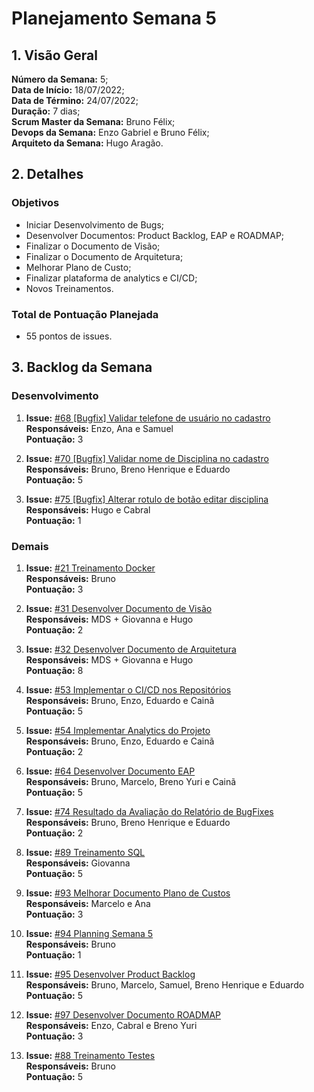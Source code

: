 # Planejamento Semana 5

## 1. Visão Geral
**Número da Semana:** 5;<br>
**Data de Início:** 18/07/2022;<br>
**Data de Término:** 24/07/2022;<br>
**Duração:** 7 dias;<br>
**Scrum Master da Semana:** Bruno Félix;<br>
**Devops da Semana:** Enzo Gabriel e Bruno Félix;<br>
**Arquiteto da Semana:** Hugo Aragão.<br>

## 2. Detalhes

### Objetivos
- Iniciar Desenvolvimento de Bugs;
- Desenvolver Documentos: Product Backlog, EAP e ROADMAP;<br>
- Finalizar o Documento de Visão;<br>
- Finalizar o Documento de Arquitetura;<br>
- Melhorar Plano de Custo;<br>
- Finalizar plataforma de analytics e CI/CD;<br>
- Novos Treinamentos.<br>

### Total de Pontuação Planejada
 - 55 pontos de issues.

## 3. Backlog da Semana

### Desenvolvimento 

1. **Issue:** [#68 [Bugfix] Validar telefone de usuário no cadastro](https://github.com/fga-eps-mds/2022-1-PUMA-Doc/issues/68)<br>
**Responsáveis:** Enzo, Ana e Samuel<br>
**Pontuação:** 3

2. **Issue:** [#70 [Bugfix] Validar nome de Disciplina no cadastro](https://github.com/fga-eps-mds/2022-1-PUMA-Doc/issues/70)<br>
**Responsáveis:** Bruno, Breno Henrique e Eduardo<br>
**Pontuação:** 5

3. **Issue:** [#75 [Bugfix] Alterar rotulo de botão editar disciplina](https://github.com/fga-eps-mds/2022-1-PUMA-Doc/issues/75)<br>
**Responsáveis:** Hugo e Cabral<br>
**Pontuação:** 1

### Demais

1. **Issue:** [#21 Treinamento Docker](https://github.com/fga-eps-mds/2022-1-PUMA-Doc/issues/21)<br>
**Responsáveis:** Bruno<br>
**Pontuação:** 3

2. **Issue:** [#31 Desenvolver Documento de Visão](https://github.com/fga-eps-mds/2022-1-PUMA-Doc/issues/31)<br>
**Responsáveis:** MDS + Giovanna e Hugo<br>
**Pontuação:** 2

3. **Issue:** [#32 Desenvolver Documento de Arquitetura](https://github.com/fga-eps-mds/2022-1-PUMA-Doc/issues/32)<br>
**Responsáveis:** MDS + Giovanna e Hugo<br>
**Pontuação:** 8

4. **Issue:** [#53 Implementar o CI/CD nos Repositórios](https://github.com/fga-eps-mds/2022-1-PUMA-Doc/issues/53)<br>
**Responsáveis:** Bruno, Enzo, Eduardo e Cainã<br>
**Pontuação:** 5

5. **Issue:** [#54 Implementar Analytics do Projeto](https://github.com/fga-eps-mds/2022-1-PUMA-Doc/issues/54)<br>
**Responsáveis:** Bruno, Enzo, Eduardo e Cainã<br>
**Pontuação:** 2

6. **Issue:** [#64 Desenvolver Documento EAP](https://github.com/fga-eps-mds/2022-1-PUMA-Doc/issues/64)<br>
**Responsáveis:** Bruno, Marcelo, Breno Yuri e Cainã<br>
**Pontuação:** 5

9. **Issue:** [#74 Resultado da Avaliação do Relatório de BugFixes](https://github.com/fga-eps-mds/2022-1-PUMA-Doc/issues/74)<br>
**Responsáveis:** Bruno, Breno Henrique e Eduardo<br>
**Pontuação:** 2

11. **Issue:** [#89 Treinamento SQL](https://github.com/fga-eps-mds/2022-1-PUMA-Doc/issues/89)<br>
**Responsáveis:** Giovanna<br>
**Pontuação:** 5

12. **Issue:** [#93 Melhorar Documento Plano de Custos](https://github.com/fga-eps-mds/2022-1-PUMA-Doc/issues/93)<br>
**Responsáveis:** Marcelo e Ana<br>
**Pontuação:** 3

13. **Issue:** [#94 Planning Semana 5 ](https://github.com/fga-eps-mds/2022-1-PUMA-Doc/issues/94)<br>
**Responsáveis:** Bruno<br>
**Pontuação:** 1

14. **Issue:** [#95 Desenvolver Product Backlog](https://github.com/fga-eps-mds/2022-1-PUMA-Doc/issues/95)<br>
**Responsáveis:** Bruno, Marcelo, Samuel, Breno Henrique e Eduardo<br>
**Pontuação:** 5

15. **Issue:** [#97 Desenvolver Documento ROADMAP](https://github.com/fga-eps-mds/2022-1-PUMA-Doc/issues/97)<br>
**Responsáveis:** Enzo, Cabral e Breno Yuri<br>
**Pontuação:** 3

16. **Issue:** [#88 Treinamento Testes](https://github.com/fga-eps-mds/2022-1-PUMA-Doc/issues/88)<br>
**Responsáveis:** Bruno <br>
**Pontuação:** 5
